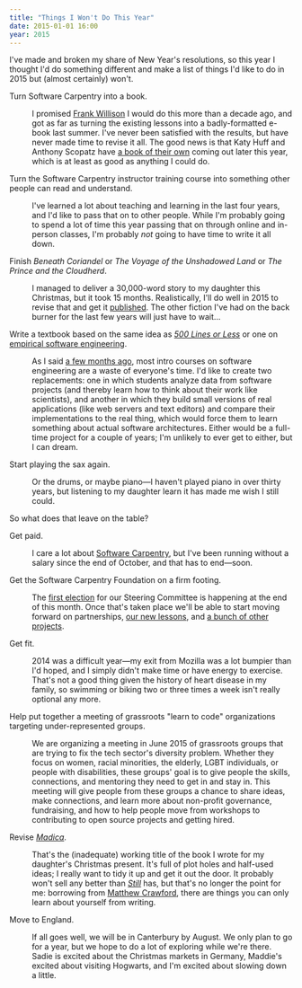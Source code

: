 ```yaml
---
title: "Things I Won't Do This Year"
date: 2015-01-01 16:00
year: 2015
---
```

<p>
  I've made and broken my share of New Year's resolutions,
  so this year I thought I'd do something different
  and make a list of things I'd like to do in 2015 but (almost certainly) won't.
</p>
<dl>
  <dt>
    Turn Software Carpentry into a book.
  </dt>
  <dd>
    <p>
      I promised <a href="http://www.oreilly.com/news/frank_0701.html">Frank Willison</a> I would do this more than a decade ago,
      and got as far as turning the existing lessons
      into a badly-formatted e-book last summer.
      I've never been satisfied with the results,
      but have never made time to revise it all.
      The good news is that
      Katy Huff and Anthony Scopatz have <a href="http://shop.oreilly.com/product/0636920033424.do">a book of their own</a> coming out later this year,
      which is at least as good as anything I could do.
    </p>
  </dd>
  <dt>
    Turn the Software Carpentry instructor training course
    into something other people can read and understand.
  </dt>
  <dd>
    <p>
      I've learned a lot about teaching and learning in the last four years,
      and I'd like to pass that on to other people.
      While I'm probably going to spend a lot of time this year passing that on through online and in-person classes,
      I'm probably <em>not</em> going to have time to write it all down.
    </p>
  </dd>
  <dt>
    Finish <em>Beneath Coriandel</em> or <em>The Voyage of the Unshadowed Land</em> or <em>The Prince and the Cloudherd</em>.
  </dt>
  <dd>
    <p>
      I managed to deliver a 30,000-word story to my daughter this Christmas,
      but it took 15 months.
      Realistically,
      I'll do well in 2015 to revise that and get it <a href="http://sensibleadventures.com">published</a>.
      The other fiction I've had on the back burner for the last few years will just have to wait...
    </p>
  </dd>
  <dt>
    Write a textbook based on the same idea as <a href="https://github.com/aosabook/500lines"><em>500 Lines or Less</em></a>
    or one on <a href="{{site.github.url}}/2014/10/02/a-better-software-engineering-course.html">empirical software engineering</a>.
  </dt>
  <dd>
    <p>
      As I said <a href="{{site.github.url}}/2014/10/02/a-better-software-engineering-course.html">a few months ago</a>,
      most intro courses on software engineering are a waste of everyone's time.
      I'd like to create two replacements:
      one in which students analyze data from software projects (and thereby learn how to think about their work like scientists),
      and another in which they build small versions of real applications (like web servers and text editors)
      and compare their implementations to the real thing,
      which would force them to learn something about actual software architectures.
      Either would be a full-time project for a couple of years;
      I'm unlikely to ever get to either,
      but I can dream.
    </p>
  </dd>
  <dt>
    Start playing the sax again.
  </dt>
  <dd>
    <p>
      Or the drums, or maybe piano&mdash;I haven't played piano in over thirty years,
      but listening to my daughter learn it has made me wish I still could.
    </p>
  </dd>
</dl>
<p>
  So what does that leave on the table?
</p>
<dl>
  <dt>
    Get paid.
  </dt>
  <dd>
    <p>
      I care a lot about <a href="https://software-carpentry.org">Software Carpentry</a>,
      but I've been running without a salary since the end of October,
      and that has to end&mdash;soon.
    </p>
  </dd>
  <dt>
    Get the Software Carpentry Foundation on a firm footing.
  </dt>
  <dd>
    <p>
      The <a href="https://software-carpentry.org/blog/2014/12/standing-for-election.html">first election</a>
      for our Steering Committee
      is happening at the end of this month.
      Once that's taken place
      we'll be able to start moving forward on partnerships,
      <a href="https://software-carpentry.org/blog/2014/12/beta-release-of-new-format-lessons.html">our new lessons</a>,
      and <a href="https://software-carpentry.org/blog/2014/12/projects-projects-projects.html">a bunch of other projects</a>.
    </p>
  </dd>
  <dt>
    Get fit.
  </dt>
  <dd>
    <p>
      2014 was a difficult year&mdash;my exit from Mozilla was a lot bumpier than I'd hoped,
      and I simply didn't make time or have energy to exercise.
      That's not a good thing given the history of heart disease in my family,
      so swimming or biking two or three times a week isn't really optional any more.
    </p>
  </dd>
  <dt>
    Help put together a meeting of grassroots "learn to code" organizations targeting under-represented groups.
  </dt>
  <dd>
    <p>
      We are organizing a meeting in June 2015 of grassroots groups
      that are trying to fix the tech sector's diversity problem.
      Whether they focus on women, racial minorities, the elderly, LGBT individuals, or people with disabilities,
      these groups' goal is to give people the skills, connections, and mentoring they need to get in and stay in.
      This meeting will give people from these groups a chance to share ideas,
      make connections,
      and learn more about non-profit governance, fundraising,
      and how to help people move from workshops to contributing to open source projects and getting hired.
    </p>
  </dd>
  <dt>
    Revise <a href="http://sensibleadventures.com/madica/"><em>Madica</em></a>.
  </dt>
  <dd>
    <p>
      That's the (inadequate) working title of the book I wrote for my daughter's Christmas present.
      It's full of plot holes and half-used ideas;
      I really want to tidy it up and get it out the door.
      It probably won't sell any better than <a href="http://sensibleadventures.com/still/"><em>Still</em></a> has,
      but that's no longer the point for me:
      borrowing from <a href="http://www.amazon.com/Shop-Class-Soulcraft-Inquiry-Value/dp/0143117467/">Matthew Crawford</a>,
      there are things you can only learn about yourself from writing.
    </p>
  </dd>
  <dt>
    Move to England.
  </dt>
  <dd>
    <p>
      If all goes well,
      we will be in Canterbury by August.
      We only plan to go for a year,
      but we hope to do a lot of exploring while we're there.
      Sadie is excited about the Christmas markets in Germany,
      Maddie's excited about visiting Hogwarts,
      and I'm excited about slowing down a little.
    </p>
  </dd>
</dl>
